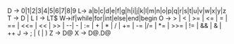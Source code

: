 D -> 0|1|2|3|4|5|6|7|8|9
L-> a|b|c|d|e|f|g|h|i|j|k|l|m|n|o|p|q|r|s|t|u|v|w|x|y|z
T -> D | L
I -> LT$
W->if|while|for|int|else|end|begin
O -> > | < | >= | <= | = | ==  | <<= | << | >> | --| - | := | + | * | / | += | -= |/= | *= | >>= | != | && | & | ++
J -> ; | ( | )
Z -> D@
X -> D@.D@
